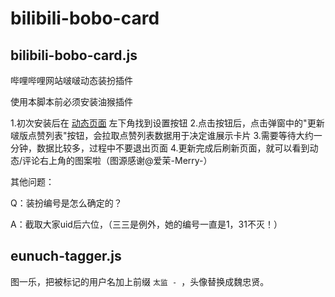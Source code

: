 # bilibili-bobo-card

## bilibili-bobo-card.js

哔哩哔哩网站啵啵动态装扮插件

使用本脚本前必须安装油猴插件

1.初次安装后在 [动态页面](https://t.bilibili.com) 左下角找到设置按钮
2.点击按钮后，点击弹窗中的"更新啵版点赞列表"按钮，会拉取点赞列表数据用于决定谁展示卡片
3.需要等待大约一分钟，数据比较多，过程中不要退出页面
4.更新完成后刷新页面，就可以看到动态/评论右上角的图案啦（图源感谢@爱茉-Merry-）

其他问题：

Q：装扮编号是怎么确定的？

A：截取大家uid后六位，（三三是例外，她的编号一直是1，31不灭！）

## eunuch-tagger.js

图一乐，把被标记的用户名加上前缀 `太监 - `，头像替换成魏忠贤。